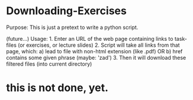 # Downloading-Exercises

Purpose: This is just a pretext to write a python script.

(future...) Usage:
	1. Enter an URL of the web page containing links to task-files (or exercises, or lecture slides)
	2. Script will take all links from that page, which:
		a) lead to file with non-html extension (like .pdf)
		OR
		b) href contains some given phrase (maybe: 'zad')
	3. Then it will download these filtered files (into current directory)

# this is not done, yet.